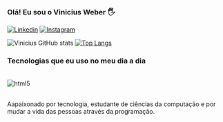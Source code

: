 
### Olá! Eu sou o Vinicius Weber 🖐️

[![Linkedin](https://img.shields.io/badge/LinkedIn-0077B5?style=for-the-badge&logo=linkedin&logoColor=white)](https://www.linkedin.com/in/viniciusweber/)
[![Instagram](https://img.shields.io/badge/Instagram-E4405F?style=for-the-badge&logo=instagram&logoColor=white)](https://www.instagram.com/viniciussweber)

![Vinicius GitHub stats](https://github-readme-stats.vercel.app/api?username=viniciuss13&show_icons=true&theme=dracula)
[![Top Langs](https://github-readme-stats.vercel.app/api/top-langs/?username=viniciuss13&layout=compact)](https://github.com/anuraghazra/github-readme-stats)

### Tecnologias que eu uso no meu dia a dia

<div style="display: inline_block"><br/>
    <img align="center" alt="html5" src="https://img.shields.io/badge/Python-3776AB?style=for-the-badge&logo=python&logoColor=white" />
</div><br/>

Aapaixonado por tecnologia, estudante de ciências da computação e por mudar a vida das pessoas através da programação.
